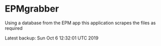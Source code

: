 # EPMgrabber
Using a database from the EPM app this application scrapes the files as required


Latest backup: Sun Oct 6 12:32:01 UTC 2019

